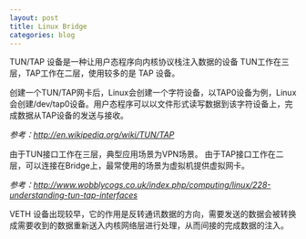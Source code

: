 ```yaml
---
layout: post
title: Linux Bridge
categories: blog
---
```


TUN/TAP 设备是一种让用户态程序向内核协议栈注入数据的设备
TUN工作在三层，TAP工作在二层，使用较多的是 TAP 设备。

创建一个TUN/TAP网卡后，Linux会创建一个字符设备，以TAP0设备为例，Linux会创建/dev/tap0设备。用户态程序可以以文件形式读写数据到该字符设备上，完成数据从TAP设备的发送与接收。

*参考：http://en.wikipedia.org/wiki/TUN/TAP*

由于TUN接口工作在三层，典型应用场景为VPN场景。
由于TAP接口工作在二层，可以连接在Bridge上，最常使用的场景为虚拟机提供虚拟网卡。

*参考：http://www.wobblycogs.co.uk/index.php/computing/linux/228-understanding-tun-tap-interfaces*


VETH 设备出现较早，它的作用是反转通讯数据的方向，需要发送的数据会被转换成需要收到的数据重新送入内核网络层进行处理，从而间接的完成数据的注入。



